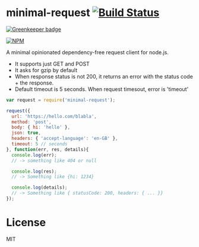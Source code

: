 minimal-request [![Build Status](https://secure.travis-ci.org/matteofigus/minimal-request.png?branch=master)](http://travis-ci.org/matteofigus/minimal-request)
===============

[![Greenkeeper badge](https://badges.greenkeeper.io/matteofigus/minimal-request.svg)](https://greenkeeper.io/)

[![NPM](https://nodei.co/npm/minimal-request.png?downloads=true)](https://npmjs.org/package/minimal-request)

A minimal opinionated dependency-free request client for node.js. 

* It supports just GET and POST
* It asks for gzip by default
* When response status is not 200, it returns an error with the status code + the response.
* Default timeout is 5 seconds. When request timesout, error is 'timeout'

```js
var request = require('minimal-request');

request({
  url: 'https://hello.com/blabla',
  method: 'post',
  body: { hi: 'hello' },
  json: true,
  headers: { 'accept-language': 'en-GB' },
  timeout: 5 // seconds
}, function(err, res, details){
  console.log(err);
  // -> something like 404 or null

  console.log(res);
  // -> Something like {hi: 1234}

  console.log(details);
  // -> Something like { statusCode: 200, headers: { ... }}
});
```

# License
MIT